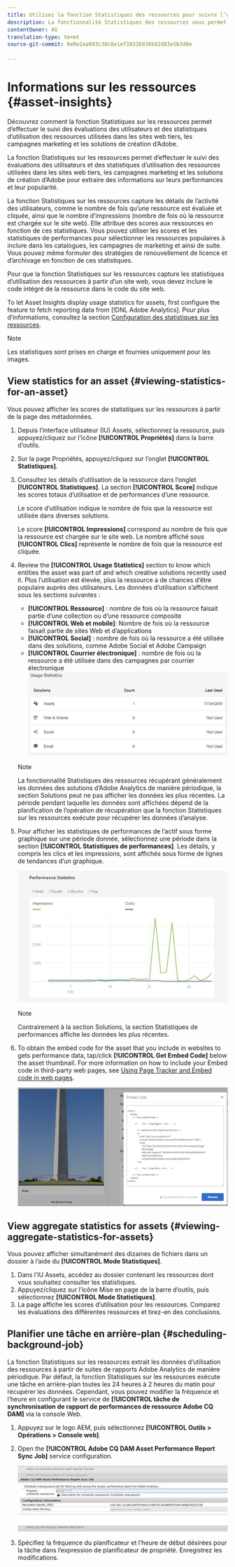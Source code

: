 ```yaml
---
title: Utilisez la fonction Statistiques des ressources pour suivre l’utilisation de vos images
description: La fonctionnalité Statistiques des ressources vous permet d’effectuer le suivi des évaluations des utilisateurs et des statistiques d’utilisation des images utilisées dans des sites Web tiers, des campagnes marketing et des solutions créatives d’Adobe.
contentOwner: AG
translation-type: tm+mt
source-git-commit: 0e0e2aa693c30c8e1ef1033b936b82d83e5b348e

---
```



# Informations sur les ressources {#asset-insights}

Découvrez comment la fonction Statistiques sur les ressources permet d’effectuer le suivi des évaluations des utilisateurs et des statistiques d’utilisation des ressources utilisées dans les sites web tiers, les campagnes marketing et les solutions de création d’Adobe. 

La fonction Statistiques sur les ressources permet d’effectuer le suivi des évaluations des utilisateurs et des statistiques d’utilisation des ressources utilisées dans les sites web tiers, les campagnes marketing et les solutions de création d’Adobe pour extraire des informations sur leurs performances et leur popularité.

La fonction Statistiques sur les ressources capture les détails de l’activité des utilisateurs, comme le nombre de fois qu’une ressource est évaluée et cliquée, ainsi que le nombre d’impressions (nombre de fois où la ressource est chargée sur le site web). Elle attribue des scores aux ressources en fonction de ces statistiques. Vous pouvez utiliser les scores et les statistiques de performances pour sélectionner les ressources populaires à inclure dans les catalogues, les campagnes de marketing et ainsi de suite. Vous pouvez même formuler des stratégies de renouvellement de licence et d’archivage en fonction de ces statistiques.

Pour que la fonction Statistiques sur les ressources capture les statistiques d’utilisation des ressources à partir d’un site web, vous devez inclure le code intégré de la ressource dans le code du site web.

To let Asset Insights display usage statistics for assets, first configure the feature to fetch reporting data from [!DNL Adobe Analytics]. Pour plus d’informations, consultez la section [Configuration des statistiques sur les ressources](touch-ui-configuring-asset-insights.md).

>[!NOTE]
>
>Les statistiques sont prises en charge et fournies uniquement pour les images.

## View statistics for an asset {#viewing-statistics-for-an-asset}

Vous pouvez afficher les scores de statistiques sur les ressources à partir de la page des métadonnées.

1. Depuis l’interface utilisateur (IU) Assets, sélectionnez la ressource, puis appuyez/cliquez sur l’icône **[!UICONTROL Propriétés]** dans la barre d’outils.
1. Sur la page Propriétés, appuyez/cliquez sur l’onglet **[!UICONTROL Statistiques]**.
1. Consultez les détails d’utilisation de la ressource dans l’onglet **[!UICONTROL Statistiques]**. La section **[!UICONTROL Score]** indique les scores totaux d’utilisation et de performances d’une ressource.

   Le score d’utilisation indique le nombre de fois que la ressource est utilisée dans diverses solutions.

   Le score **[!UICONTROL Impressions]** correspond au nombre de fois que la ressource est chargée sur le site web. Le nombre affiché sous **[!UICONTROL Clics]** représente le nombre de fois que la ressource est cliquée.

1. Review the **[!UICONTROL Usage Statistics]** section to know which entities the asset was part of and which creative solutions recently used it. Plus l’utilisation est élevée, plus la ressource a de chances d’être populaire auprès des utilisateurs. Les données d’utilisation s’affichent sous les sections suivantes :

   * **[!UICONTROL Ressource]** : nombre de fois où la ressource faisait partie d’une collection ou d’une ressource composite
   * **[!UICONTROL Web et mobile]**: Nombre de fois où la ressource faisait partie de sites Web et d’applications
   * **[!UICONTROL Social]** : nombre de fois où la ressource a été utilisée dans des solutions, comme Adobe Social et Adobe Campaign
   * **[!UICONTROL Courrier électronique]** : nombre de fois où la ressource a été utilisée dans des campagnes par courrier électronique
   ![usage_statistics](assets/usage_statistics.png)

   >[!NOTE]
   >
   >La fonctionnalité Statistiques des ressources récupérant généralement les données des solutions d’Adobe Analytics de manière périodique, la section Solutions peut ne pas afficher les données les plus récentes. La période pendant laquelle les données sont affichées dépend de la planification de l’opération de récupération que la fonction Statistiques sur les ressources exécute pour récupérer les données d’analyse.

1. Pour afficher les statistiques de performances de l’actif sous forme graphique sur une période donnée, sélectionnez une période dans la section **[!UICONTROL Statistiques de performances]**. Les détails, y compris les clics et les impressions, sont affichés sous forme de lignes de tendances d’un graphique.

   ![chlimage_1-3](assets/chlimage_1-3.jpeg)

   >[!NOTE]
   >
   >Contrairement à la section Solutions, la section Statistiques de performances affiche les données les plus récentes.

1. To obtain the embed code for the asset that you include in websites to gets performance data, tap/click **[!UICONTROL Get Embed Code]** below the asset thumbnail. For more information on how to include your Embed code in third-party web pages, see [Using Page Tracker and Embed code in web pages](touch-ui-using-page-tracker.md).

   ![chlimage_1-303](assets/chlimage_1-303.png)

## View aggregate statistics for assets {#viewing-aggregate-statistics-for-assets}

Vous pouvez afficher simultanément des dizaines de fichiers dans un dossier à l’aide du **[!UICONTROL Mode Statistiques]**.

1. Dans l’IU Assets, accédez au dossier contenant les ressources dont vous souhaitez consulter les statistiques.
1. Appuyez/cliquez sur l’icône Mise en page de la barre d’outils, puis sélectionnez **[!UICONTROL Mode Statistiques]**.
1. La page affiche les scores d’utilisation pour les ressources. Comparez les évaluations des différentes ressources et tirez-en des conclusions.

## Planifier une tâche en arrière-plan {#scheduling-background-job}

La fonction Statistiques sur les ressources extrait les données d’utilisation des ressources à partir de suites de rapports Adobe Analytics de manière périodique. Par défaut, la fonction Statistiques sur les ressources exécute une tâche en arrière-plan toutes les 24 heures à 2 heures du matin pour récupérer les données. Cependant, vous pouvez modifier la fréquence et l’heure en configurant le service de **[!UICONTROL tâche de synchronisation de rapport de performances de ressource Adobe CQ DAM]** via la console Web.

1. Appuyez sur le logo AEM, puis sélectionnez **[!UICONTROL Outils > Opérations > Console web]**.
1. Open the **[!UICONTROL Adobe CQ DAM Asset Performance Report Sync Job]** service configuration.

   ![chlimage_1-304](assets/chlimage_1-304.png)

1. Spécifiez la fréquence du planificateur et l’heure de début désirées pour la tâche dans l’expression de planificateur de propriété. Enregistrez les modifications.
